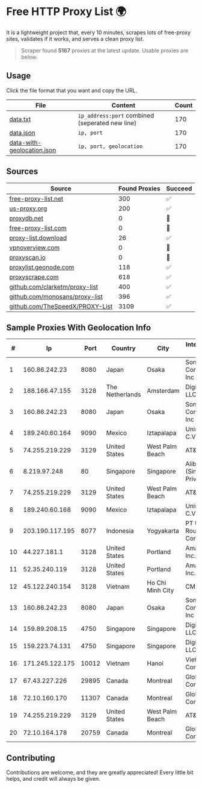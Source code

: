 
# Free HTTP Proxy List 🌍

It is a lightweight project that, every 10 minutes, scrapes lots of free-proxy sites, validates if it works, and serves a clean proxy list.


> Scraper found **5167** proxies at the latest update. Usable proxies are below.

## Usage

Click the file format that you want and copy the URL.


|File|Content|Count|
|----|-------|-----|
|[data.txt](https://raw.githubusercontent.com/themiralay/Proxy-List-World/master/data.txt)|`ip_address:port` combined (seperated new line)|170|
|[data.json](https://raw.githubusercontent.com/themiralay/Proxy-List-World/master/data.json)|`ip, port`|170|
|[data-with-geolocation.json](https://raw.githubusercontent.com/themiralay/Proxy-List-World/master/data-with-geolocation.json)|`ip, port, geolocation`|170|

## Sources

|Source|Found Proxies|Succeed|
|------|-------------|-------|
|[free-proxy-list.net](https://free-proxy-list.net)|300|✅|
|[us-proxy.org](https://www.us-proxy.org)|200|✅|
|[proxydb.net](http://proxydb.net)|0|🚫|
|[free-proxy-list.com](https://free-proxy-list.com/?page=&port=&type%5B%5D=http&type%5B%5D=https&up_time=0&search=Search)|0|🚫|
|[proxy-list.download](https://www.proxy-list.download/HTTP)|26|✅|
|[vpnoverview.com](https://vpnoverview.com/privacy/anonymous-browsing/free-proxy-servers)|0|🚫|
|[proxyscan.io](https://www.proxyscan.io)|0|🚫|
|[proxylist.geonode.com](https://proxylist.geonode.com/api/proxy-list?limit=300&page=1&sort_by=lastChecked&sort_type=desc&protocols=http,https)|118|✅|
|[proxyscrape.com](https://api.proxyscrape.com/v2/?request=displayproxies&protocol=http&timeout=10000&country=all&ssl=all&anonymity=all)|618|✅|
|[github.com/clarketm/proxy-list](https://raw.githubusercontent.com/clarketm/proxy-list/master/proxy-list-raw.txt)|400|✅|
|[github.com/monosans/proxy-list](https://raw.githubusercontent.com/monosans/proxy-list/main/proxies/http.txt)|396|✅|
|[github.com/TheSpeedX/PROXY-List](https://raw.githubusercontent.com/TheSpeedX/PROXY-List/master/http.txt)|3109|✅|


## Sample Proxies With Geolocation Info

|#|Ip|Port|Country|City|Internet Service Provider|
|-|--|----|-------|----|-------------------------|
|1|160.86.242.23|8080|Japan|Osaka|Sony Network Communications Inc|
|2|188.166.47.155|3128|The Netherlands|Amsterdam|DigitalOcean, LLC|
|3|160.86.242.23|8080|Japan|Osaka|Sony Network Communications Inc|
|4|189.240.60.164|9090|Mexico|Iztapalapa|Uninet S.A. de C.V.|
|5|74.255.219.229|3129|United States|West Palm Beach|AT&T Corp.|
|6|8.219.97.248|80|Singapore|Singapore|Alibaba Cloud (Singapore) Private Limited|
|7|74.255.219.229|3129|United States|West Palm Beach|AT&T Corp.|
|8|189.240.60.168|9090|Mexico|Iztapalapa|Uninet S.A. de C.V.|
|9|203.190.117.195|8077|Indonesia|Yogyakarta|PT Union Routelink Communication|
|10|44.227.181.1|3128|United States|Portland|Amazon.com, Inc.|
|11|52.35.240.119|3128|United States|Portland|Amazon.com, Inc.|
|12|45.122.240.154|3128|Vietnam|Ho Chi Minh City|CMCTELECOM|
|13|160.86.242.23|8080|Japan|Osaka|Sony Network Communications Inc|
|14|159.89.208.15|4750|Singapore|Singapore|DigitalOcean, LLC|
|15|159.223.74.131|4750|Singapore|Singapore|DigitalOcean, LLC|
|16|171.245.122.175|10012|Vietnam|Hanoi|Viettel Corporation|
|17|67.43.227.226|29895|Canada|Montreal|GloboTech Communications|
|18|72.10.160.170|11307|Canada|Montreal|GloboTech Communications|
|19|74.255.219.229|3129|United States|West Palm Beach|AT&T Corp.|
|20|72.10.164.178|20759|Canada|Montreal|GloboTech Communications|



## Contributing

Contributions are welcome, and they are greatly appreciated! Every
little bit helps, and credit will always be given.

